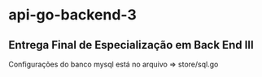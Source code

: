 # api-go-backend-3

## Entrega Final de Especialização em Back End III

Configurações do banco mysql está no arquivo => store/sql.go

